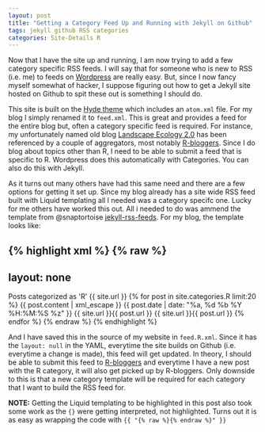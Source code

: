 ```yaml
---
layout: post
title: "Getting a Category Feed Up and Running with Jekyll on Github"
tags: jekyll github RSS categories
categories: Site-Details R
---
```


Now that I have the site up and running, I am now trying to add a few category specific RSS feeds.  I will say that for someone who is new to RSS (i.e. me) to feeds on [Wordpress](http://wordpress.com) are really easy.  But, since I now fancy myself somewhat of hacker, I suppose figuring out how to get a Jekyll site  hosted on Github to spit these out is something I should do.

This site is built on the [Hyde theme](http://andhyde.com/) which includes an `atom.xml` file. For my blog I simply renamed it to `feed.xml`. This is great and provides a feed for the entire blog but, often a category specific feed is required.  For instance, my unfortunately named old blog [Landscape Ecology 2.0](http://landeco2point0.wordpress.com/) has been referenced by a couple of aggregators, most notably [R-bloggers](http://www.r-bloggers.com/).  Since I do blog about topics other than R, I need to be able to submit a feed that is specific to R.  Wordpress does this automatically with Categories.  You can also do this with Jekyll.

As it turns out many others have had this same need and there are a few options for getting it set up.  Since my blog already has a site wide RSS feed built with Liquid templating all I needed was a category specifc one.  Lucky for me others have worked this out.  All i needed to do was ammend the template from  @snaptortoise [jekyll-rss-feeds](https://github.com/snaptortoise/jekyll-rss-feeds).  For my blog, the template looks like:

{% highlight xml %}
{% raw %}
---
layout: none
---
<?xml version="1.0" encoding="UTF-8"?>
<rss version="2.0" xmlns:atom="http://www.w3.org/2005/Atom">
  <channel>
  	<title>{{ site.title | xml_escape }} - R</title>
		<description>Posts categorized as 'R'</description>
		<link>{{ site.url }}</link>
		<atom:link href="{{ site.url }}/feed.R.xml" rel="self" 
    type="application/rss+xml" />
		{% for post in site.categories.R limit:20 %}
			<item>
				<title>{{ post.title | xml_escape }}</title>
				<description>
          {{ post.content | xml_escape }}
        </description>
				<pubDate>
          {{ post.date | date: "%a, %d %b %Y %H:%M:%S %z" }}
        </pubDate>
				<link>{{ site.url }}{{ post.url }}</link>
				<guid isPermaLink="true">
          {{ site.url }}{{ post.url }}
        </guid>
			</item>
		{% endfor %}
	</channel>
</rss>
{% endraw %}
{% endhighlight %}

And I have saved this in the source of my website in `feed.R.xml`.  Since it has the `layout: null` in the YAML, everytime the site builds on Github (i.e. everytime a change is made), this feed will get updated.  In theory, I should be able to submit this feed to [R-bloggers](http://www.r-bloggers.com/add-your-blog/) and everytime I have a new post with the R category, it will also get picked up by R-bloggers.  Only downside to this is that a new category template will be required for each category that I want to build the RSS feed for.  

**NOTE:** Getting the Liquid templating to be highlighted in this post also took some work as the `{}` were getting interpreted, not highlighted.  Turns out it is as easy as wrapping the code with `{{ "{% raw %}{% endraw %}" }}` 



